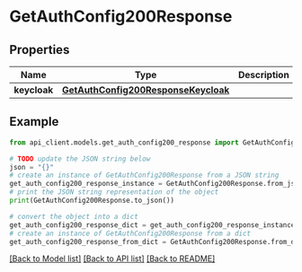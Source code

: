 # GetAuthConfig200Response


## Properties

Name | Type | Description | Notes
------------ | ------------- | ------------- | -------------
**keycloak** | [**GetAuthConfig200ResponseKeycloak**](GetAuthConfig200ResponseKeycloak.md) |  | 

## Example

```python
from api_client.models.get_auth_config200_response import GetAuthConfig200Response

# TODO update the JSON string below
json = "{}"
# create an instance of GetAuthConfig200Response from a JSON string
get_auth_config200_response_instance = GetAuthConfig200Response.from_json(json)
# print the JSON string representation of the object
print(GetAuthConfig200Response.to_json())

# convert the object into a dict
get_auth_config200_response_dict = get_auth_config200_response_instance.to_dict()
# create an instance of GetAuthConfig200Response from a dict
get_auth_config200_response_from_dict = GetAuthConfig200Response.from_dict(get_auth_config200_response_dict)
```
[[Back to Model list]](../README.md#documentation-for-models) [[Back to API list]](../README.md#documentation-for-api-endpoints) [[Back to README]](../README.md)


